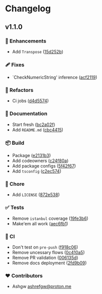 # Changelog


## v1.1.0


### 🚀 Enhancements

- Add `Transpose` ([15d252b](https://github.com/ashgw/ts-matrices/commit/15d252b))

### 🩹 Fixes

- `CheckNumericString' inference ([acf2119](https://github.com/ashgw/ts-matrices/commit/acf2119))

### 💅 Refactors

- Ci jobs ([d4d5574](https://github.com/ashgw/ts-matrices/commit/d4d5574))

### 📖 Documentation

- Start fresh ([bc2a02f](https://github.com/ashgw/ts-matrices/commit/bc2a02f))
- Add `README.md` ([cbc4415](https://github.com/ashgw/ts-matrices/commit/cbc4415))

### 📦 Build

- Package ([e2131b3](https://github.com/ashgw/ts-matrices/commit/e2131b3))
- Add codeowners ([c24f80a](https://github.com/ashgw/ts-matrices/commit/c24f80a))
- Add package configs ([5f42f67](https://github.com/ashgw/ts-matrices/commit/5f42f67))
- Add `tsconfig` ([c2ec574](https://github.com/ashgw/ts-matrices/commit/c2ec574))

### 🏡 Chore

- Add `LICENSE` ([872e538](https://github.com/ashgw/ts-matrices/commit/872e538))

### ✅ Tests

- Remove `istanbul` coverage ([19fe3b6](https://github.com/ashgw/ts-matrices/commit/19fe3b6))
- Make'em all work ([aec6fb1](https://github.com/ashgw/ts-matrices/commit/aec6fb1))

### 🤖 CI

- Don't test on `pre-push` ([f918c06](https://github.com/ashgw/ts-matrices/commit/f918c06))
- Remove uncessary flows ([0c410a5](https://github.com/ashgw/ts-matrices/commit/0c410a5))
- Remove PR validation ([006135d](https://github.com/ashgw/ts-matrices/commit/006135d))
- Remove docs deployment ([2fd9b09](https://github.com/ashgw/ts-matrices/commit/2fd9b09))

### ❤️ Contributors

- Ashgw <ashrefgw@proton.me>

